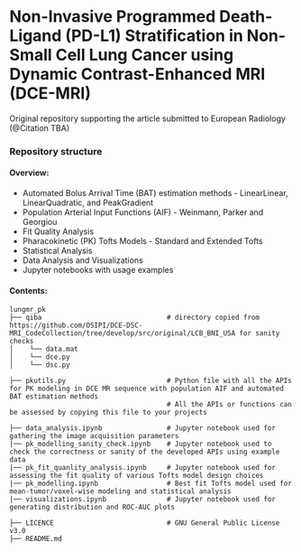 # Non-Invasive Programmed Death-Ligand (PD-L1) Stratification in Non-Small Cell Lung Cancer using Dynamic Contrast-Enhanced MRI (DCE-MRI)

Original repository supporting the article submitted to European Radiology (@Citation TBA)

### **Repository structure**
#### **Overview:**

* Automated Bolus Arrival Time (BAT) estimation methods - LinearLinear, LinearQuadratic, and PeakGradient
* Population Arterial Input Functions (AIF) - Weinmann, Parker and Georgiou
* Fit Quality Analysis
* Pharacokinetic (PK) Tofts Models - Standard and Extended Tofts
* Statistical Analysis
* Data Analysis and Visualizations
* Jupyter notebooks with usage examples

#### **Contents:**
```
lungmr_pk
├── qiba                               # directory copied from https://github.com/OSIPI/DCE-DSC-MRI_CodeCollection/tree/develop/src/original/LCB_BNI_USA for sanity checks
│    └── data.mat   
│    └── dce.py
│    └── dsc.py

├── pkutils.py                         # Python file with all the APIs for PK modeling in DCE MR sequence with population AIF and automated BAT estimation methods
                                       # All the APIs or functions can be assessed by copying this file to your projects

├── data_analysis.ipynb                # Jupyter notebook used for gathering the image acquisition parameters
|── pk_modelling_sanity_check.ipynb    # Jupyter notebook used to check the correctness or sanity of the developed APIs using example data
|── pk_fit_quanlity_analysis.ipynb     # Jupyter notebook used for assessing the fit quality of various Tofts model design choices
|── pk_modelling.ipynb                 # Best fit Tofts model used for mean-tumor/voxel-wise modeling and statistical analysis
|── visualizations.ipynb               # Jupyter notebook used for generating distribution and ROC-AUC plots

├── LICENCE                            # GNU General Public License v3.0
├── README.md

```
